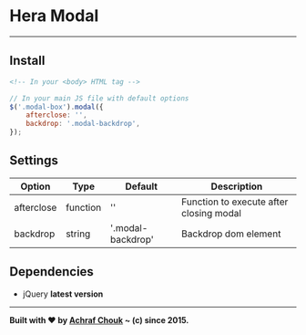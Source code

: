 # Hera Modal  

---

## Install

````html
<!-- In your <body> HTML tag -->

````

````javascript
// In your main JS file with default options
$('.modal-box').modal({
    afterclose: '',
    backdrop: '.modal-backdrop',
});
````

## Settings

Option      | Type      | Default           | Description
------      | ----      | -------           | -----------
afterclose  | function  | ''                | Function to execute after closing modal
backdrop    | string    | '.modal-backdrop' | Backdrop dom element

## Dependencies

+ jQuery **latest version**

---

**Built with ♥ by [Achraf Chouk](http://github.com/crewstyle "Achraf Chouk") ~ (c) since 2015.**
